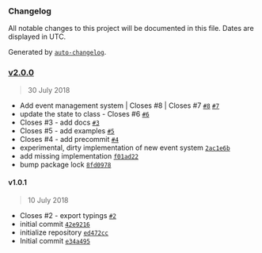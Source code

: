 ### Changelog
All notable changes to this project will be documented in this file. Dates are displayed in UTC.

Generated by [`auto-changelog`](https://github.com/CookPete/auto-changelog).

### [v2.0.0](https://github.com/Worie/btt/compare/v1.0.1...v2.0.0)
> 30 July 2018
- Add event management system | Closes #8  | Closes #7 [`#8`](https://github.com/Worie/btt/issues/8) [`#7`](https://github.com/Worie/btt/issues/7)
- update the state to class - Closes #6 [`#6`](https://github.com/Worie/btt/issues/6)
- Closes #3  - add docs [`#3`](https://github.com/Worie/btt/issues/3)
- Closes #5 - add examples [`#5`](https://github.com/Worie/btt/issues/5)
- Closes #4 - add precommit [`#4`](https://github.com/Worie/btt/issues/4)
- experimental, dirty implementation of new event system [`2ac1e6b`](https://github.com/Worie/btt/commit/2ac1e6b64e0a7bafd97d4f36ca33a3b0def38283)
- add missing implementation [`f01ad22`](https://github.com/Worie/btt/commit/f01ad2278b1d1ee9513f72ba53f398d3b964adc4)
- bump package lock [`8fd0978`](https://github.com/Worie/btt/commit/8fd09789930214e1ecbf1df21a47b685cf535d8e)

#### v1.0.1
> 10 July 2018
- Closes #2 - export typings [`#2`](https://github.com/Worie/btt/issues/2)
- initial commit [`42e9216`](https://github.com/Worie/btt/commit/42e921697808786bf533c8daf0423904acaf5955)
- initialize repository [`ed472cc`](https://github.com/Worie/btt/commit/ed472ccc5de9169d95e6874574197da6900eff94)
- Initial commit [`e34a495`](https://github.com/Worie/btt/commit/e34a4959d7659d4cd6031c1947559292f9aa9380)

